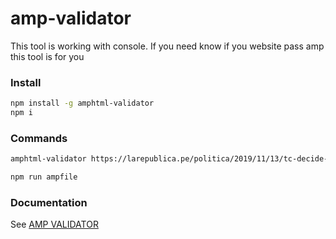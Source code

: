 # amp-validator
This tool is working with console. If you need know if you website pass amp this tool is for you

### Install
```sh
npm install -g amphtml-validator
npm i
```
### Commands
```sh
amphtml-validator https://larepublica.pe/politica/2019/11/13/tc-decide-el-martes-si-incluye-acta-de-yoshiyama-sobre-keiko-lava-jato-fiscalia/?outputType=amp
```
```sh
npm run ampfile
```
### Documentation

See [AMP VALIDATOR](https://amp.dev/documentation/guides-and-tutorials/start/create/?format=websites)